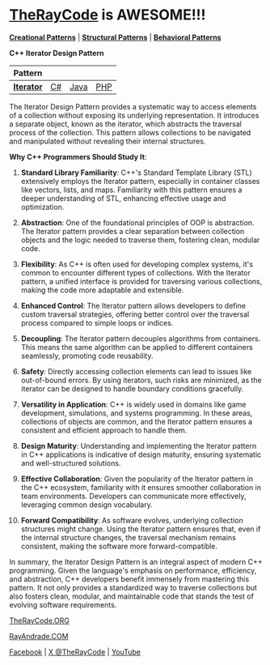 # [TheRayCode](../../../README.md) is AWESOME!!!

**[Creational Patterns](../../Creational/README.md)** | **[Structural Patterns](../../Structural/README.md)** | **[Behavioral Patterns](../README.md)**

**C++ Iterator Design Pattern**

|Pattern|   |   |   |
|---|---|---|---|
| [**Iterator**](README.md) | [C#](../../../Csharp/Behavioral/Iterator/README.md) | [Java](../../../Java/Behavioral/Iterator/README.md) | [PHP](../../../PHP/Behavioral/Iterator/README.md) |

The Iterator Design Pattern provides a systematic way to access elements of a collection without exposing its underlying representation. It introduces a separate object, known as the iterator, which abstracts the traversal process of the collection. This pattern allows collections to be navigated and manipulated without revealing their internal structures.

**Why C++ Programmers Should Study It**:

1. **Standard Library Familiarity**: C++'s Standard Template Library (STL) extensively employs the Iterator pattern, especially in container classes like vectors, lists, and maps. Familiarity with this pattern ensures a deeper understanding of STL, enhancing effective usage and optimization.

2. **Abstraction**: One of the foundational principles of OOP is abstraction. The Iterator pattern provides a clear separation between collection objects and the logic needed to traverse them, fostering clean, modular code.

3. **Flexibility**: As C++ is often used for developing complex systems, it's common to encounter different types of collections. With the Iterator pattern, a unified interface is provided for traversing various collections, making the code more adaptable and extensible.

4. **Enhanced Control**: The Iterator pattern allows developers to define custom traversal strategies, offering better control over the traversal process compared to simple loops or indices.

5. **Decoupling**: The Iterator pattern decouples algorithms from containers. This means the same algorithm can be applied to different containers seamlessly, promoting code reusability.

6. **Safety**: Directly accessing collection elements can lead to issues like out-of-bound errors. By using iterators, such risks are minimized, as the iterator can be designed to handle boundary conditions gracefully.

7. **Versatility in Application**: C++ is widely used in domains like game development, simulations, and systems programming. In these areas, collections of objects are common, and the Iterator pattern ensures a consistent and efficient approach to handle them.

8. **Design Maturity**: Understanding and implementing the Iterator pattern in C++ applications is indicative of design maturity, ensuring systematic and well-structured solutions.

9. **Effective Collaboration**: Given the popularity of the Iterator pattern in the C++ ecosystem, familiarity with it ensures smoother collaboration in team environments. Developers can communicate more effectively, leveraging common design vocabulary.

10. **Forward Compatibility**: As software evolves, underlying collection structures might change. Using the Iterator pattern ensures that, even if the internal structure changes, the traversal mechanism remains consistent, making the software more forward-compatible.

In summary, the Iterator Design Pattern is an integral aspect of modern C++ programming. Given the language's emphasis on performance, efficiency, and abstraction, C++ developers benefit immensely from mastering this pattern. It not only provides a standardized way to traverse collections but also fosters clean, modular, and maintainable code that stands the test of evolving software requirements.

[TheRayCode.ORG](https://www.TheRayCode.org)

[RayAndrade.COM](https://www.RayAndrade.com)

[Facebook](https://www.facebook.com/TheRayCode/) | [X @TheRayCode](https://www.x.com/TheRayCode/) | [YouTube](https://www.youtube.com/TheRayCode/)
